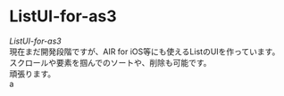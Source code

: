 # ListUI-for-as3
*ListUI-for-as3*  
現在まだ開発段階ですが、AIR for iOS等にも使えるListのUIを作っています。  
スクロールや要素を掴んでのソートや、削除も可能です。  
頑張ります。  
a